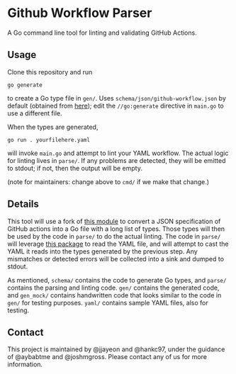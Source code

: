 # Github Workflow Parser

A Go command line tool for linting and validating GitHub Actions.

## Usage

Clone this repository and run

``
go generate
``

to create a Go type file in `gen/`.  Uses `schema/json/github-workflow.json` by default (obtained from [here](https://json.schemastore.org/github-workflow.json)); edit the `//go:generate` directive in `main.go` to use a different file.

When the types are generated,

``
go run . yourfilehere.yaml
``

will invoke `main.go` and attempt to lint your YAML workflow.  The actual logic for linting lives in `parse/`.  If any problems are detected, they will be emitted to stdout; if not, then the output will be empty.

(note for maintainers: change above to `cmd/` if we make that change.)

## Details

This tool will use a fork of [this module](https://github.com/a-h/generate) to convert a JSON specification of GitHub actions into a Go file with a long list of types.  Those types will then be used by the code in `parse/` to do the actual linting.  The code in `parse/` will leverage [this package](https://pkg.go.dev/gopkg.in/yaml.v3) to read the YAML file, and will attempt to cast the YAML it reads into the types generated by the previous step.  Any mismatches or detected errors will be collected into a sink and dumped to stdout.

As mentioned, `schema/` contains the code to generate Go types, and `parse/` contains the parsing and linting code.  `gen/` contains the generated code, and `gen_mock/` contains handwritten code that looks similar to the code in `gen/` for testing purposes.  `yaml/` contains sample YAML files, also for testing.

## Contact

This project is maintained by @jjayeon and @hankc97, under the guidance of @aybabtme and @joshmgross.  Please contact any of us for more information.
